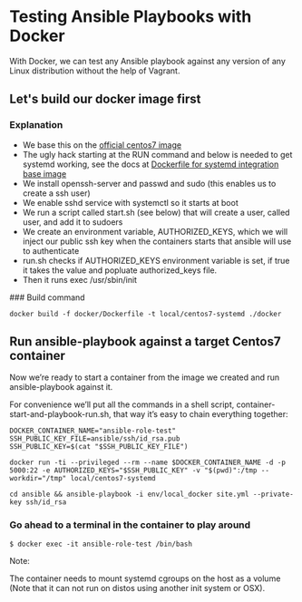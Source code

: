 
# Testing Ansible Playbooks with Docker

With Docker, we can test any Ansible playbook against any version of any Linux distribution without the help of Vagrant.

## Let's build our docker image first

### Explanation

* We base this on the [official centos7 image](https://github.com/docker-library/docs/tree/master/centos)
* The ugly hack starting at the RUN command and below is needed to get systemd working, see the docs at [Dockerfile for systemd integration base image](https://github.com/docker-library/docs/tree/master/centos#systemd-integration)
* We install openssh-server and passwd and sudo (this enables us to create a ssh user)
* We enable sshd service with systemctl so it starts at boot
* We run a script called start.sh (see below) that will create a user, called user, and add it to sudoers
* We create an environment variable, AUTHORIZED_KEYS, which we will inject our public ssh key when the containers starts that ansible will use to authenticate
* run.sh checks if AUTHORIZED_KEYS environment variable is set, if true it takes the value and popluate authorized_keys file.
* Then it runs exec /usr/sbin/init

### Build command

```
docker build -f docker/Dockerfile -t local/centos7-systemd ./docker
```

## Run ansible-playbook against a target Centos7 container

Now we’re ready to start a container from the image we created and run ansible-playbook against it.

For convenience we’ll put all the commands in a shell script, container-start-and-playbook-run.sh, that way it’s easy to chain everything together:

```
DOCKER_CONTAINER_NAME="ansible-role-test"
SSH_PUBLIC_KEY_FILE=ansible/ssh/id_rsa.pub
SSH_PUBLIC_KEY=$(cat "$SSH_PUBLIC_KEY_FILE")
```

```
docker run -ti --privileged --rm --name $DOCKER_CONTAINER_NAME -d -p 5000:22 -e AUTHORIZED_KEYS="$SSH_PUBLIC_KEY" -v "$(pwd)":/tmp --workdir="/tmp" local/centos7-systemd
```

```
cd ansible && ansible-playbook -i env/local_docker site.yml --private-key ssh/id_rsa
```

### Go ahead to a terminal in the container to play around

```
$ docker exec -it ansible-role-test /bin/bash
```

Note:

The container needs to mount systemd cgroups on the host as a volume (Note that it can not run on distos using another init system or OSX).
